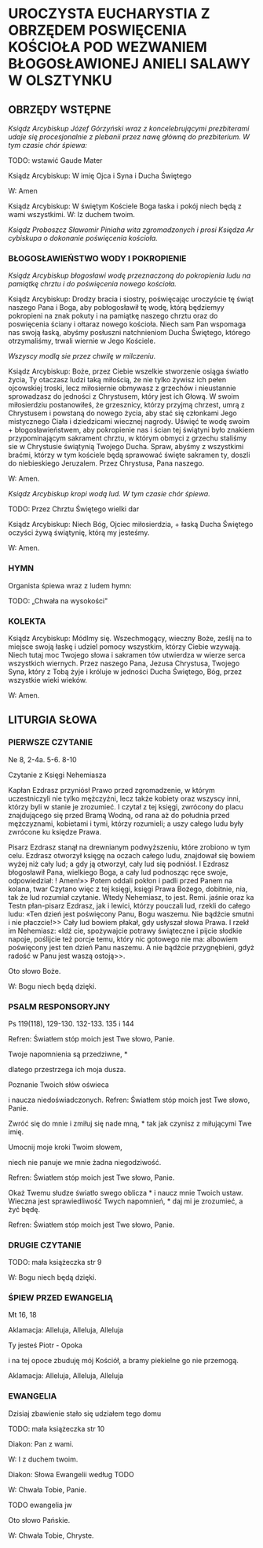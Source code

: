 # UROCZYSTA EUCHARYSTIA Z OBRZĘDEM POSWIĘCENIA KOŚCIOŁA POD WEZWANIEM BŁOGOSŁAWIONEJ ANIELI SALAWY W OLSZTYNKU

## OBRZĘDY WSTĘPNE

*Ksiądz Arcybiskup Józef Górzyński wraz z koncelebrującymi prezbiterami udaje się procesjonalnie z plebanii przez nawę główną do prezbiterium. W tym czasie chór śpiewa:* 

TODO: wstawić Gaude Mater  

Ksiądz Arcybiskup: W imię Ojca i Syna i Ducha Świętego

W: Amen

Ksiądz Arcybiskup: W świętym Kościele Boga łaska i pokój niech będą z wami wszystkimi. W: Iz duchem twoim.

*Ksiądz Proboszcz Sławomir Piniaha wita zgromadzonych i prosi Księdza Ar cybiskupa o dokonanie poświęcenia kościoła.*

 

### BŁOGOSŁAWIEŃSTWO WODY I POKROPIENIE

*Ksiądz Arcybiskup błogosławi wodę przeznaczoną do pokropienia ludu na pamiątkę chrztu i do poświęcenia nowego kościoła.* 

Ksiądz Arcybiskup: Drodzy bracia i siostry, poświęcając uroczyście tę świąt naszego Pana i Boga, aby pobłogosławił tę wodę, którą będziemyy pokropieni na znak pokuty i na pamiątkę naszego chrztu oraz do poswięcenia ściany i ołtaraz nowego kościoła. Niech sam Pan wspomaga nas swoją łaską, abyśmy posłuszni natchnieniom Ducha Świętego, którego otrzymaliśmy, trwali wiernie w Jego Kościele.

*Wszyscy modlą sie przez chwilę w milczeniu.*

 

Ksiądz Arcybiskup: Boże, przez Ciebie wszelkie stworzenie osiąga światło życia, Ty otaczasz ludzi taką miłością, że nie tylko żywisz ich pełen ojcowskiej troski, lecz miłosiernie obmywasz z grzechów i nieustannie sprowadzasz do jedności z Chrystusem, który jest ich Głową. W swoim miłosierdziu postanowiłeś, że grzesznicy, którzy przyjmą chrzest, umrą z Chrystusem i powstaną do nowego życia, aby stać się członkami Jego mistycznego Ciała i dziedzicami wiecznej nagrody. Uświęć te wodę swoim + błogosławieństwem, aby pokropienie nas i ścian tej świątyni było znakiem przypominającym sakrament chrztu, w którym obmyci z grzechu staliśmy sie w Chrystusie świątynią Twojego Ducha. Spraw, abyśmy z wszystkimi braćmi, którzy w tym kościele będą sprawować święte sakramen ty, doszli do niebieskiego Jeruzalem. Przez Chrystusa, Pana naszego.

W: Amen.



*Ksiądz Arcybiskup kropi wodą lud. W tym czasie chór śpiewa.* 

TODO: Przez Chrztu Świętego wielki dar

Ksiądz Arcybiskup: Niech Bóg, Ojciec miłosierdzia, + łaską Ducha Świętego oczyści żywą świątynię, którą my jesteśmy.

W: Amen.



### HYMN

Organista śpiewa wraz z ludem hymn:

TODO: „Chwała na wysokości"



### KOLEKTA

Ksiądz Arcybiskup: Módlmy się.
Wszechmogący, wieczny Boże, ześlij na to miejsce swoją łaskę i udziel pomocy wszystkim, którzy Ciebie wzywają. Niech tutaj moc Twojego słowa i sakramen tów utwierdza w wierze serca wszystkich wiernych. Przez naszego Pana, Jezusa Chrystusa, Twojego Syna, który z Tobą żyje i króluje w jedności Ducha Świętego, Bóg, przez wszystkie wieki wieków.

W: Amen.



## LITURGIA SŁOWA

### PIERWSZE CZYTANIE

Ne 8, 2-4a. 5-6. 8-10

Czytanie z Księgi Nehemiasza

Kapłan Ezdrasz przyniósł Prawo przed zgromadzenie, w którym uczestniczyli nie tylko mężczyźni, lecz także kobiety oraz wszyscy inni, którzy byli w stanie je zrozumieć. I czytał z tej księgi, zwrócony do placu znajdującego się przed Bramą Wodną, od rana aż do południa przed mężczyznami, kobietami i tymi, którzy rozumieli; a uszy całego ludu były zwrócone ku księdze Prawa.

Pisarz Ezdrasz stanął na drewnianym podwyższeniu, które zrobiono w tym celu. Ezdrasz otworzył księgę na oczach całego ludu, znajdował się bowiem wyżej niż cały lud; a gdy ją otworzył, cały lud się podniósł. I Ezdrasz błogosławił Pana, wielkiego Boga, a cały lud podnosząc ręce swoje, odpowiedział: ! Amen!»> Potem oddali pokłon i padli przed Panem na kolana, twar Czytano więc z tej księgi, księgi Prawa Bożego, dobitnie, nia, tak że lud rozumiał czytanie. Wtedy Nehemiasz, to jest. Remi. jaśnie oraz ka Testn płan-pisarz Ezdrasz, jak i lewici, którzy pouczali lud, rzekli do całego ludu: «Ten dzień jest poświęcony Panu, Bogu waszemu. Nie bądźcie smutni i nie płaczcie!>> Cały lud bowiem płakał, gdy usłyszał słowa Prawa. I rzekł im Nehemiasz: «Idź cie, spożywajcie potrawy świąteczne i pijcie słodkie napoje, poślijcie też porcje temu, który nic gotowego nie ma: albowiem poświęcony jest ten dzień Panu naszemu. A nie bądźcie przygnębieni, gdyż radość w Panu jest waszą ostoją>>.

Oto słowo Boże.

W: Bogu niech będą dzięki.



### PSALM RESPONSORYJNY

Ps 119(118), 129-130. 132-133. 135 i 144

Refren: Światłem stóp moich jest Twe słowo, Panie.

Twoje napomnienia są przedziwne, *

dlatego przestrzega ich moja dusza.

Poznanie Twoich słów oświeca

i naucza niedoświadczonych. Refren: Światłem stóp moich jest Twe słowo, Panie.

Zwróć się do mnie i zmiłuj się nade mną, * tak jak czynisz z miłującymi Twe imię.

Umocnij moje kroki Twoim słowem,

niech nie panuje we mnie żadna niegodziwość.

Refren: Światłem stóp moich jest Twe słowo, Panie.

Okaż Twemu słudze światło swego oblicza * i naucz mnie Twoich ustaw. Wieczna jest sprawiedliwość Twych napomnień, * daj mi je zrozumieć, a żyć będę.

Refren: Światłem stóp moich jest Twe słowo, Panie.



### DRUGIE CZYTANIE

TODO: mała książeczka str 9

W: Bogu niech będą dzięki.



### ŚPIEW PRZED EWANGELIĄ

Mt 16, 18

Aklamacja: Alleluja, Alleluja, Alleluja

Ty jesteś Piotr - Opoka

i na tej opoce zbuduję mój Kościół,
a bramy piekielne go nie przemogą. 

Aklamacja: Alleluja, Alleluja, Alleluja



### EWANGELIA

Dzisiaj zbawienie stało się udziałem tego domu

TODO: mała książeczka str 10

Diakon: Pan z wami.

W: I z duchem twoim.

Diakon: Słowa Ewangelii według TODO

W: Chwała Tobie, Panie.

TODO ewangelia jw

Oto słowo Pańskie.

W: Chwała Tobie, Chryste.


